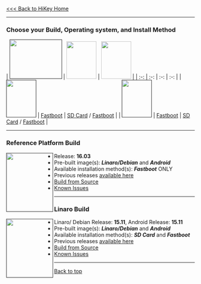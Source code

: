 [<<< Back to HiKey Home](https://github.com/96boards/documentation/wiki/HiKey-Home)

***
### Choose your Build, Operating system, and Install Method

|  [<img src="http://i.imgur.com/0e7lsoO.png" data-canonical-src="http://i.imgur.com/0e7lsoO.png" width="140" height="105" />]()   |  [<img src="http://i.imgur.com/jl4GG0d.png" data-canonical-src="http://i.imgur.com/jl4GG0d.png" width="80" height="100" />](https://github.com/96boards/documentation/wiki/HiKey-Crossroads#reference-platform-build)   |  [<img src="http://i.imgur.com/7rrS2JR.png" data-canonical-src="http://i.imgur.com/7rrS2JR.png" width="80" height="100" />](https://github.com/96boards/documentation/wiki/HiKey-Crossroads#reference-platform-build)   | 
| :-: | :-: | :-: | :-: |
| [<img src="http://i.imgur.com/OQGR5yY.png" data-canonical-src="http://i.imgur.com/OQGR5yY.png" width="80" height="100" />]() | [Fastboot]() | [SD Card]() / [Fastboot]() |
| [<img src="http://i.imgur.com/7wy1996.png" data-canonical-src="http://i.imgur.com/7wy1996.png" width="80" height="100" />]() | [Fastboot]() | [SD Card]() / [Fastboot]() |

***
### Reference Platform Build

[<img align="left" src="http://i.imgur.com/jl4GG0d.png" data-canonical-src="http://i.imgur.com/jl4GG0d.png" width="125" height="157" />]()
- Release: **16.03**
- Pre-built image(s): _**Linaro/Debian**_ and _**Android**_
- Available installation method(s): _**Fastboot**_ ONLY
- Previous releases [available here](http://builds.96boards.org/releases/reference-platform/debian/dragonboard410c/)
- [Build from Source](https://github.com/96boards/documentation/wiki/CE-Debian-RPB-Dragonboard410c-15.12-Build)
- [Known Issues](https://github.com/96boards/documentation/wiki/RPB-15.12-Known-Issues#debian)


***

### Linaro Build

[<img align="left" src="http://i.imgur.com/7rrS2JR.png" data-canonical-src="http://i.imgur.com/7rrS2JR.png" width="125" height="157" />]()
- Linaro/ Debian Release: **15.11**, Android Release: **15.11**
- Pre-built image(s): _**Linaro/Debian**_ and _**Android**_
- Available installation method(s): _**SD Card**_ and _**Fastboot**_
- Previous releases [available here]()
- [Build from Source]()
- [Known Issues]()

***

[Back to top](https://github.com/96boards/documentation/wiki/HiKey-Crossroads)